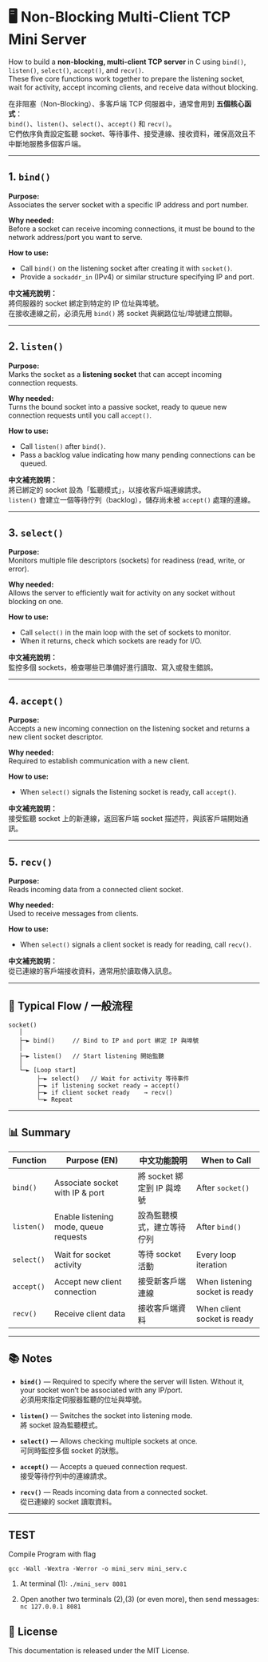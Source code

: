 # 🖥 Non-Blocking Multi-Client TCP Mini Server

How to build a **non-blocking, multi-client TCP server** in C using `bind()`, `listen()`, `select()`, `accept()`, and `recv()`.  
These five core functions work together to prepare the listening socket, wait for activity, accept incoming clients, and receive data without blocking.  

在非阻塞（Non-Blocking）、多客戶端 TCP 伺服器中，通常會用到 **五個核心函式**：  
`bind()`、`listen()`、`select()`、`accept()` 和 `recv()`。  
它們依序負責設定監聽 socket、等待事件、接受連線、接收資料，確保高效且不中斷地服務多個客戶端。

---

## 1. `bind()`

**Purpose:**  
Associates the server socket with a specific IP address and port number.

**Why needed:**  
Before a socket can receive incoming connections, it must be bound to the network address/port you want to serve.

**How to use:**
- Call `bind()` on the listening socket after creating it with `socket()`.
- Provide a `sockaddr_in` (IPv4) or similar structure specifying IP and port.

**中文補充說明：**  
將伺服器的 socket 綁定到特定的 IP 位址與埠號。  
在接收連線之前，必須先用 `bind()` 將 socket 與網路位址/埠號建立關聯。

---

## 2. `listen()`

**Purpose:**  
Marks the socket as a **listening socket** that can accept incoming connection requests.

**Why needed:**  
Turns the bound socket into a passive socket, ready to queue new connection requests until you call `accept()`.

**How to use:**
- Call `listen()` after `bind()`.
- Pass a backlog value indicating how many pending connections can be queued.

**中文補充說明：**  
將已綁定的 socket 設為「監聽模式」，以接收客戶端連線請求。  
`listen()` 會建立一個等待佇列（backlog），儲存尚未被 `accept()` 處理的連線。

---

## 3. `select()`

**Purpose:**  
Monitors multiple file descriptors (sockets) for readiness (read, write, or error).

**Why needed:**  
Allows the server to efficiently wait for activity on any socket without blocking on one.

**How to use:**
- Call `select()` in the main loop with the set of sockets to monitor.
- When it returns, check which sockets are ready for I/O.

**中文補充說明：**  
監控多個 sockets，檢查哪些已準備好進行讀取、寫入或發生錯誤。

---

## 4. `accept()`

**Purpose:**  
Accepts a new incoming connection on the listening socket and returns a new client socket descriptor.

**Why needed:**  
Required to establish communication with a new client.

**How to use:**
- When `select()` signals the listening socket is ready, call `accept()`.

**中文補充說明：**  
接受監聽 socket 上的新連線，返回客戶端 socket 描述符，與該客戶端開始通訊。

---

## 5. `recv()`

**Purpose:**  
Reads incoming data from a connected client socket.

**Why needed:**  
Used to receive messages from clients.

**How to use:**
- When `select()` signals a client socket is ready for reading, call `recv()`.

**中文補充說明：**  
從已連線的客戶端接收資料，通常用於讀取傳入訊息。

---

## 🔄 Typical Flow / 一般流程

```
socket()
   │
   ├─► bind()     // Bind to IP and port 綁定 IP 與埠號
   │
   ├─► listen()   // Start listening 開始監聽
   │
   └─► [Loop start]
        ├─► select()   // Wait for activity 等待事件
        ├─► if listening socket ready → accept()
        ├─► if client socket ready    → recv()
        └─► Repeat
```


---

## 📊 Summary

| Function    | Purpose (EN)                          | 中文功能說明                 | When to Call |
|-------------|---------------------------------------|------------------------------|--------------|
| `bind()`    | Associate socket with IP & port       | 將 socket 綁定到 IP 與埠號   | After `socket()` |
| `listen()`  | Enable listening mode, queue requests | 設為監聽模式，建立等待佇列   | After `bind()` |
| `select()`  | Wait for socket activity              | 等待 socket 活動             | Every loop iteration |
| `accept()`  | Accept new client connection          | 接受新客戶端連線             | When listening socket is ready |
| `recv()`    | Receive client data                   | 接收客戶端資料               | When client socket is ready |

---

## 📚 Notes

- **`bind()`** — Required to specify where the server will listen. Without it, your socket won’t be associated with any IP/port.  
  必須用來指定伺服器監聽的位址與埠號。

- **`listen()`** — Switches the socket into listening mode.  
  將 socket 設為監聽模式。

- **`select()`** — Allows checking multiple sockets at once.  
  可同時監控多個 socket 的狀態。

- **`accept()`** — Accepts a queued connection request.  
  接受等待佇列中的連線請求。

- **`recv()`** — Reads incoming data from a connected socket.  
  從已連線的 socket 讀取資料。

---

## TEST 
Compile Program with flag
```
gcc -Wall -Wextra -Werror -o mini_serv mini_serv.c
```
1. At terminal (1):
```./mini_serv 8081```

2. Open another two terminals (2),(3) (or even more), then send messages:
```nc 127.0.0.1 8081```


## 📜 License
This documentation is released under the MIT License.
